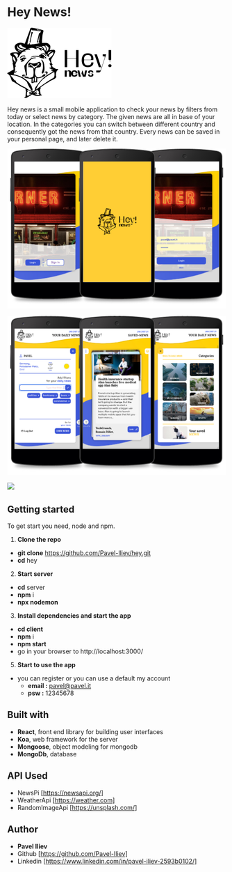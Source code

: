 # Hey News!
![](images/logo.png)

Hey news is a small mobile application to check your news by filters from today or select news by category.
The given news are all in base of your location.
In the categories you can switch between different country and consequently got the news from that country.
Every news can be saved in your personal page, and later delete it.

![](images/login.jpg)

![](images/pages.jpg)

![](images/hey-news.gif)

## Getting started
To get start you need, node and npm. 

1. **Clone the repo**
  - **git clone** https://github.com/Pavel-Iliev/hey.git
  - **cd** hey
   
2. **Start server**
  - **cd** server
  - **npm** i
  - **npx nodemon**
  
3. **Install dependencies and start the app**
  - **cd client**
  - **npm** i
  - **npm start**
  - go in your browser to http://localhost:3000/  
 

5. **Start to use the app**
  - you can register or you can use a default my account
    - **email :** pavel@pavel.it  
    - **psw :** 12345678
 
 ## Built with
  - **React**, front end library for building user interfaces
  - **Koa**, web framework for the server
  - **Mongoose**, object modeling for mongodb
  - **MongoDb**, database
  
  ## API Used
   - NewsPi [https://newsapi.org/] 
   - WeatherApi [https://weather.com] 
   - RandomImageApi [https://unsplash.com/] 
  
  ## Author
   - **Pavel Iliev**
   - Github [https://github.com/Pavel-Iliev] 
   - Linkedin [https://www.linkedin.com/in/pavel-iliev-2593b0102/] 
  
  
